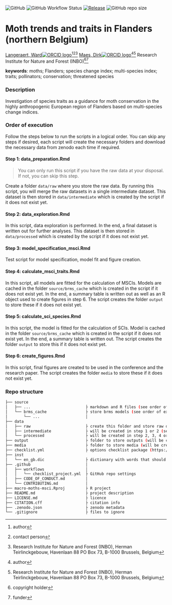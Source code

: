 <!-- badges: start -->
![GitHub](https://img.shields.io/github/license/inbo/macro-moths-msci)
![GitHub Workflow Status](https://img.shields.io/github/workflow/status/inbo/macro-moths-msci/check-project)
[![Release](https://img.shields.io/github/release/inbo/macro-moths-msci.svg)](https://github.com/inbo/macro-moths-msci/releases)
![GitHub repo size](https://img.shields.io/github/repo-size/inbo/macro-moths-msci)
<!-- badges: end -->

# Moth trends and traits in Flanders (northern Belgium)

[Langeraert, Ward![ORCID logo](https://info.orcid.org/wp-content/uploads/2019/11/orcid_16x16.png)](https://orcid.org/0000-0002-5900-8109)[^aut][^cre][^INBO]
[Maes, Dirk![ORCID logo](https://info.orcid.org/wp-content/uploads/2019/11/orcid_16x16.png)](https://orcid.org/0000-0002-7947-3788)[^aut][^INBO]
Research Institute for Nature and Forest (INBO)[^cph][^fnd]

[^cph]: copyright holder
[^fnd]: funder
[^aut]: author
[^cre]: contact person
[^INBO]: Research Institute for Nature and Forest (INBO), Herman Teirlinckgebouw, Havenlaan 88 PO Box 73, B-1000 Brussels, Belgium

**keywords**: moths; Flanders; species change index; multi-species index; traits; pollinators; conservation; threatened species

<!-- community: inbo -->

### Description
<!-- description: start -->
Investigation of species traits as a guidance for moth conservation in the highly anthropogenic European region of Flanders based on multi-species change indices.
<!-- description: end -->

### Order of execution

Follow the steps below to run the scripts in a logical order. You can skip any steps if desired, each script will create the necessary folders and download the necessary data from zenodo each time if required.

#### Step 1: data_preparation.Rmd

> You can only run this script if you have the raw data at your disposal. If not, you can skip this step.

Create a folder `data/raw` where you store the raw data.
By running this script, you will merge the raw datasets in a single intermediate dataset.
This dataset is then stored in `data/intermediate` which is created by the script if it does not exist yet.

#### Step 2: data_exploration.Rmd

In this script, data exploration is performed.
In the end, a final dataset is written out for further analyses.
This dataset is then stored in `data/processed` which is created by the script if it does not exist yet.

#### Step 3: model_specification_msci.Rmd

Test script for model specification, model fit and figure creation.

#### Step 4: calculate_msci_traits.Rmd

In this script, all models are fitted for the calculation of MSCIs.
Models are cached in the folder `source/brms_cache` which is created in the script if it does not exist yet.
In the end, a summary table is written out as well as an R object used to create figures in step 6.
The script creates the folder `output` to store these if it does not exist yet.

#### Step 5: calculate_sci_species.Rmd

In this script, the model is fitted for the calculation of SCIs.
Model is cached in the folder `source/brms_cache` which is created in the script if it does not exist yet.
In the end, a summary table is written out.
The script creates the folder `output` to store this if it does not exist yet.

#### Step 6: create_figures.Rmd

In this script, final figures are created to be used in the conference and the research paper.
The script creates the folder `media` to store these if it does not exist yet.


### Repo structure

```bash
├── source
│   ├── ...                        ├ markdown and R files (see order of execution)
│   └── brms_cache                 ├ store brms models (see order of execution)
│       └── ...                    │
├── data
│   ├── raw                        ├ create this folder and store raw data if at your disposal
│   ├── intermediate               ├ will be created in step 1 or 2 (see order of execution)
│   └── processed                  ├ will be created in step 2, 3, 4 or 5 (see order of execution)
├── output                         ├ folder to store outputs (will be created in step 4, 5 or 6)
├── media                          ├ folder to store media (will be created in step 6)
├── checklist.yml                  ├ options checklist package (https://github.com/inbo/checklist)
├── inst
│   └── en_gb.dic                  ├ dictionary with words that should not be checked by the checklist package
├── .github                        │ 
│   ├── workflows                  │ 
│   │   └── checklist_project.yml  ├ GitHub repo settings
│   ├── CODE_OF_CONDUCT.md         │ 
│   └── CONTRIBUTING.md            │
├── macro-moths-msci.Rproj         ├ R project
├── README.md                      ├ project description
├── LICENSE.md                     ├ licence
├── CITATION.cff                   ├ citation info
├── .zenodo.json                   ├ zenodo metadata
└── .gitignore                     ├ files to ignore
```
